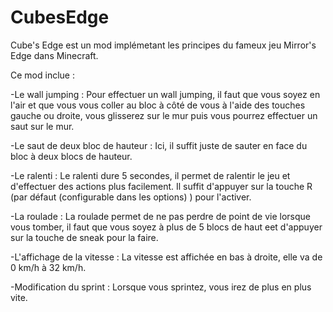 CubesEdge
=========

Cube's Edge est un mod implémetant les principes du fameux jeu Mirror's Edge dans Minecraft.

Ce mod inclue :

-Le wall jumping :
	Pour effectuer un wall jumping, il faut que vous soyez en l'air et que vous vous coller au bloc à côté de vous à l'aide des touches gauche ou droite, vous glisserez sur le mur puis vous pourrez effectuer un saut sur le mur.
	
-Le saut de deux bloc de hauteur :
	Ici, il suffit juste de sauter en face du bloc à deux blocs de hauteur.
	
-Le ralenti :
	Le ralenti dure 5 secondes, il permet de ralentir le jeu et d'effectuer des actions plus facilement. Il suffit d'appuyer sur la touche R (par défaut (configurable dans les options) ) pour l'activer.
	
-La roulade :
	La roulade permet de ne pas perdre de point de vie lorsque vous tomber, il faut que vous soyez à plus de 5 blocs de haut eet d'appuyer sur la touche de sneak pour la faire.

-L'affichage de la vitesse :
	La vitesse est affichée en bas à droite, elle va de 0 km/h à 32 km/h.
	
-Modification du sprint :
	Lorsque vous sprintez, vous irez de plus en plus vite.
